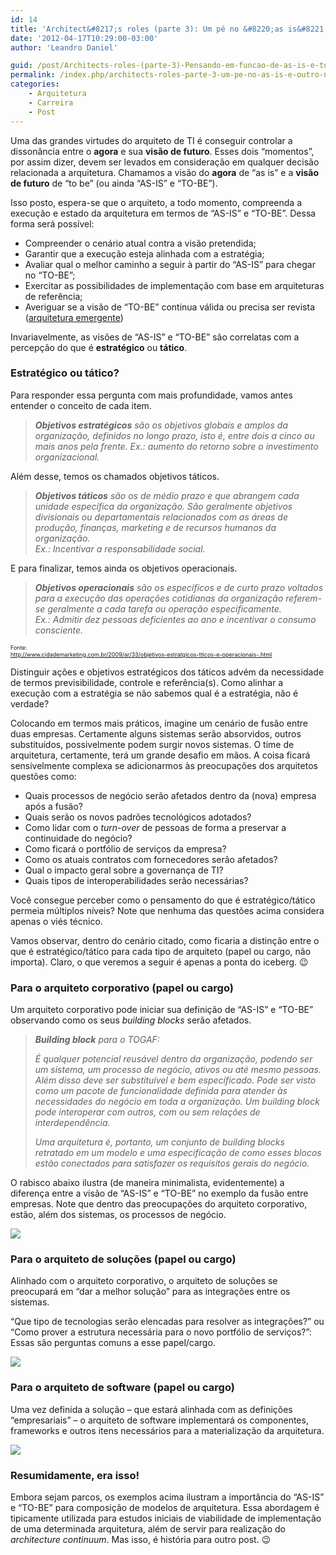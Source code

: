 ```yaml
---
id: 14
title: 'Architect&#8217;s roles (parte 3): Um pé no &#8220;as is&#8221; e outro no &#8220;to be&#8221;'
date: '2012-04-17T10:29:00-03:00'
author: 'Leandro Daniel'

guid: /post/Architects-roles-(parte-3)-Pensando-em-funcao-de-as-is-e-to-be.aspx
permalink: /index.php/architects-roles-parte-3-um-pe-no-as-is-e-outro-no-to-be/
categories:
    - Arquitetura
    - Carreira
    - Post
---
```


Uma das grandes virtudes do arquiteto de TI é conseguir controlar a dissonância entre o **agora** e sua **visão de futuro**. Esses dois “momentos”, por assim dizer, devem ser levados em consideração em qualquer decisão relacionada a arquitetura. Chamamos a visão do **agora** de “as is” e a **visão de futuro** de “to be” (ou ainda “AS-IS” e “TO-BE”).

Isso posto, espera-se que o arquiteto, a todo momento, compreenda a execução e estado da arquitetura em termos de “AS-IS” e “TO-BE”. Dessa forma será possível:

- Compreender o cenário atual contra a visão pretendida;
- Garantir que a execução esteja alinhada com a estratégia;
- Avaliar qual o melhor caminho a seguir à partir do “AS-IS” para chegar no “TO-BE”;
- Exercitar as possibilidades de implementação com base em arquiteturas de referência;
- Averiguar se a visão de “TO-BE” continua válida ou precisa ser revista ([arquitetura emergente](http://www.leandrodaniel.com/search.aspx?q=arquitetura%20emergente))

Invariavelmente, as visões de “AS-IS” e “TO-BE” são correlatas com a percepção do que é **estratégico** ou **tático**.

### Estratégico ou tático?

Para responder essa pergunta com mais profundidade, vamos antes entender o conceito de cada item.

> ***Objetivos estratégicos*** *são os objetivos globais e amplos da organização, definidos no longo prazo, isto é, entre dois a cinco ou mais anos pela frente. Ex.: aumento do retorno sobre o investimento organizacional.*

Além desse, temos os chamados objetivos táticos.

> ***Objetivos táticos*** *são os de médio prazo e que abrangem cada unidade específica da organização. São geralmente objetivos divisionais ou departamentais relacionados com as áreas de produção, finanças, marketing e de recursos humanos da organização.   
> Ex.: Incentivar a responsabilidade social.*

E para finalizar, temos ainda os objetivos operacionais.

> ***Objetivos operacionais*** *são os específicos e de curto prazo voltados para a execução das operações cotidianas da organização referem-se geralmente a cada tarefa ou operação especificamente.*   
> *Ex.: Admitir dez pessoas deficientes ao ano e incentivar o consumo consciente.*

<span style="font-size: xx-small;">Fonte:   
</span><span style="font-size: xx-small;"><http://www.cidademarketing.com.br/2009/ar/33/objetivos-estratgicos-tticos-e-operacionais-.html></span>

Distinguir ações e objetivos estratégicos dos táticos advém da necessidade de termos previsibilidade, controle e referência(s). Como alinhar a execução com a estratégia se não sabemos qual é a estratégia, não é verdade?

Colocando em termos mais práticos, imagine um cenário de fusão entre duas empresas. Certamente alguns sistemas serão absorvidos, outros substituídos, possivelmente podem surgir novos sistemas. O time de arquitetura, certamente, terá um grande desafio em mãos. A coisa ficará sensivelmente complexa se adicionarmos às preocupações dos arquitetos questões como:

- Quais processos de negócio serão afetados dentro da (nova) empresa após a fusão?
- Quais serão os novos padrões tecnológicos adotados?
- Como lidar com o *turn-over* de pessoas de forma a preservar a continuidade do negócio?
- Como ficará o portfólio de serviços da empresa?
- Como os atuais contratos com fornecedores serão afetados?
- Qual o impacto geral sobre a governança de TI?
- Quais tipos de interoperabilidades serão necessárias?

Você consegue perceber como o pensamento do que é estratégico/tático permeia múltiplos níveis? Note que nenhuma das questões acima considera apenas o viés técnico.

Vamos observar, dentro do cenário citado, como ficaria a distinção entre o que é estratégico/tático para cada tipo de arquiteto (papel ou cargo, não importa). Claro, o que veremos a seguir é apenas a ponta do iceberg. 😉

### Para o arquiteto corporativo (papel ou cargo)

Um arquiteto corporativo pode iniciar sua definição de “AS-IS” e “TO-BE” observando como os seus *building blocks* serão afetados.

> ***Building block** para o TOGAF:*
> 
> *É qualquer potencial reusável dentro da organização, podendo ser um sistema, um processo de negócio, ativos ou até mesmo pessoas. Além disso deve ser substituível e bem especificado. Pode ser visto como um pacote de funcionalidade definida para atender às necessidades do negócio em toda a organização. Um building block pode interoperar com outros, com ou sem relações de interdependência.*
> 
> *Uma arquitetura é, portanto, um conjunto de building blocks retratado em um modelo e uma especificação de como esses blocos estão conectados para satisfazer os requisitos gerais do negócio.*

O rabisco abaixo ilustra (de maneira minimalista, evidentemente) a diferença entre a visão de “AS-IS” e “TO-BE” no exemplo da fusão entre empresas. Note que dentro das preocupações do arquiteto corporativo, estão, além dos sistemas, os processos de negócio.

![](http://leandrodaniel.com/pics/asistobe_ac.png)

### Para o arquiteto de soluções (papel ou cargo)

Alinhado com o arquiteto corporativo, o arquiteto de soluções se preocupará em “dar a melhor solução” para as integrações entre os sistemas.

“Que tipo de tecnologias serão elencadas para resolver as integrações?” ou “Como prover a estrutura necessária para o novo portfólio de serviços?”: Essas são perguntas comuns a esse papel/cargo.

![](http://leandrodaniel.com/pics/asistobe_as.png)

### Para o arquiteto de software (papel ou cargo)

Uma vez definida a solução – que estará alinhada com as definições “empresariais” – o arquiteto de software implementará os componentes, frameworks e outros itens necessários para a materialização da arquitetura.

![](http://leandrodaniel.com/pics/asistobe_aso.png)

### Resumidamente, era isso!

Embora sejam parcos, os exemplos acima ilustram a importância do “AS-IS” e “TO-BE” para composição de modelos de arquitetura. Essa abordagem é tipicamente utilizada para estudos iniciais de viabilidade de implementação de uma determinada arquitetura, além de servir para realização do *architecture continuum*. Mas isso, é história para outro post. 😉